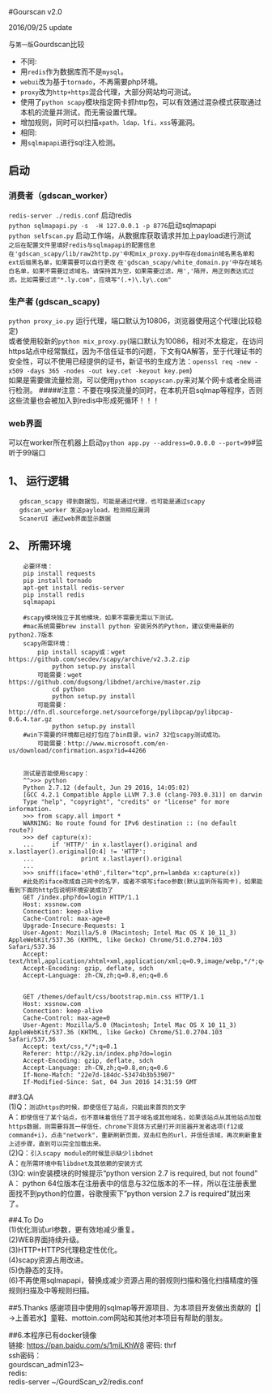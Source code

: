 #Gourscan v2.0

2016/09/25 update

与`第一版`Gourdscan比较

- 不同:
 - 用`redis`作为数据库而不是`mysql`。
 - `webui`改为基于`tornado`，不再需要php环境。
 - `proxy`改为`http+https`混合代理，大部分网站均可测试。
 - 使用了`python scapy`模块指定网卡抓http包，可以有效通过混杂模式获取通过本机的流量并测试，而无需设置代理。
 - 增加规则，同时可以扫描`xpath，ldap，lfi，xss`等漏洞。
- 相同: 
 - 用`sqlmapapi`进行sql注入检测。

## 启动
### 消费者（gdscan_worker）
`redis-server ./redis.conf` 启动redis  
`python sqlmapapi.py -s  -H 127.0.0.1 -p 8776`启动sqlmapapi  
`python selfscan.py` 启动工作端，从数据库获取请求并加上payload进行测试  
`之后在配置文件里填好redis与sqlmapapi的配置信息`
`在'gdscan_scapy/lib/raw2http.py'中和mix_proxy.py中存在domain域名黑名单和ext后缀黑名单，如果需要可以自行更改`
`在'gdscan_scapy/white_domain.py'中存在域名白名单，如果不需要过滤域名，请保持其为空，如果需要过滤，用','隔开，用正则表达式过滤。比如需要过滤"*.ly.com"，应填写"(.+)\.ly\.com"`

### 生产者 (gdscan_scapy)
`python proxy_io.py` 运行代理，端口默认为10806，浏览器使用这个代理(比较稳定)  
或者使用较新的`python mix_proxy.py`(端口默认为10086，相对不太稳定，在访问https站点中经常飘红，因为不信任证书的问题，下文有QA解答，至于代理证书的安全性，可以不使用已经提供的证书，新证书的生成方法：`openssl req -new -x509 -days 365 -nodes -out key.cet -keyout key.pem`)  
如果是需要做流量检测，可以使用`python scapyscan.py`来对某个网卡或者全局进行检测。
#####注意：不要在嗅探流量的同时，在本机开启sqlmap等程序，否则这些流量也会被加入到redis中形成死循环！！！

### web界面
可以在worker所在机器上启动`python app.py --address=0.0.0.0 --port=99`#监听于99端口  


## 1、 运行逻辑
```
   gdscan_scapy 得到数据包，可能是通过代理，也可能是通过scapy
   gdscan_worker 发送payload，检测相应漏洞
   ScanerUI 通过web界面显示数据
```

## 2、 所需环境
```
    必要环境：
    pip install requests
    pip install tornado
    apt-get install redis-server
    pip install redis
    sqlmapapi
```
```
    #scapy模块独立于其他模块，如果不需要无需以下测试。
    #mac系统需要brew install python 安装另外的Python，建议使用最新的python2.7版本
    scapy所需环境：
        pip install scapy或：wget https://github.com/secdev/scapy/archive/v2.3.2.zip
            python setup.py install 
        可能需要：wget https://github.com/dugsong/libdnet/archive/master.zip
            cd python
            python setup.py install 
        可能需要：http://dfn.dl.sourceforge.net/sourceforge/pylibpcap/pylibpcap-0.6.4.tar.gz
            python setup.py install  
    #win下需要的环境都已经打包在了bin目录，win7 32位scapy测试成功。
        可能需要：http://www.microsoft.com/en-us/download/confirmation.aspx?id=44266
        

    测试是否能使用scapy：
    ^^>>> python
    Python 2.7.12 (default, Jun 29 2016, 14:05:02)
    [GCC 4.2.1 Compatible Apple LLVM 7.3.0 (clang-703.0.31)] on darwin
    Type "help", "copyright", "credits" or "license" for more information.
    >>> from scapy.all import *
    WARNING: No route found for IPv6 destination :: (no default route?)
    >>> def capture(x):
    ...     if 'HTTP/' in x.lastlayer().original and x.lastlayer().original[0:4] != 'HTTP':
    ...             print x.lastlayer().original
    ...
    >>> sniff(iface='eth0',filter="tcp",prn=lambda x:capture(x))
    #此处的iface改成自己网卡的名字，或者不填写iface参数(默认监听所有网卡)，如果能看到下面的http包说明环境安装成功了
    GET /index.php?do=login HTTP/1.1
    Host: xssnow.com
    Connection: keep-alive
    Cache-Control: max-age=0
    Upgrade-Insecure-Requests: 1
    User-Agent: Mozilla/5.0 (Macintosh; Intel Mac OS X 10_11_3) AppleWebKit/537.36 (KHTML, like Gecko) Chrome/51.0.2704.103 Safari/537.36
    Accept: text/html,application/xhtml+xml,application/xml;q=0.9,image/webp,*/*;q=0.8
    Accept-Encoding: gzip, deflate, sdch
    Accept-Language: zh-CN,zh;q=0.8,en;q=0.6
    
    
    GET /themes/default/css/bootstrap.min.css HTTP/1.1
    Host: xssnow.com
    Connection: keep-alive
    Cache-Control: max-age=0
    User-Agent: Mozilla/5.0 (Macintosh; Intel Mac OS X 10_11_3) AppleWebKit/537.36 (KHTML, like Gecko) Chrome/51.0.2704.103 Safari/537.36
    Accept: text/css,*/*;q=0.1
    Referer: http://k2y.in/index.php?do=login
    Accept-Encoding: gzip, deflate, sdch
    Accept-Language: zh-CN,zh;q=0.8,en;q=0.6
    If-None-Match: "22e7d-184dc-53474b3b53907"
    If-Modified-Since: Sat, 04 Jun 2016 14:31:59 GMT
```

##3.QA  
(1)Q：`测试https的时候，即使信任了站点，只能出来首页的文字`  
   A：`即使信任了某个站点，也不意味着信任了其子域名或其他域名，如果该站点从其他站点加载https数据，则需要将其一样信任，chrome下具体方式是打开浏览器开发者选项(f12或command+i)，点击"network"，重新刷新页面，双击红色的url，并信任该域，再次刷新重复上述步骤，直到可以完全加载出来。`  
(2)Q：`引入scapy module的时候显示缺少libdnet`  
   A：`在所需环境中有libdnet及其依赖的安装方式`  
(3)Q: win安装模块的时候提示“python version 2.7 is required, but not found”
   A： python 64位版本在注册表中的信息与32位版本的不一样，所以在注册表里面找不到python的位置，谷歌搜索下”python version 2.7 is required“就出来了。  
  
##4.To Do  
(1)优化测试url参数，更有效地减少重复。  
(2)WEB界面持续升级。  
(3)HTTP+HTTPS代理稳定性优化。  
(4)scapy资源占用改进。  
(5)伪静态的支持。  
(6)不再使用sqlmapapi，替换成减少资源占用的弱规则扫描和强化扫描精度的强规则扫描及中等规则扫描。  

##5.Thanks
感谢项目中使用的sqlmap等开源项目、为本项目开发做出贡献的【|→上善若水】童鞋、mottoin.com网站和其他对本项目有帮助的朋友。   


##6.本程序已有docker镜像  
链接: https://pan.baidu.com/s/1miLKhW8 密码: thrf  
ssh密码：    
gourdscan_admin123~  
redis:  
redis-server ~/GourdScan_v2/redis.conf  